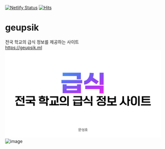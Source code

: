 [![Netlify Status](https://api.netlify.com/api/v1/badges/380bb6b1-82cf-4b03-8613-7c2137bc8757/deploy-status)](https://app.netlify.com/sites/geupsic/deploys)
[![Hits](https://hits.seeyoufarm.com/api/count/incr/badge.svg?url=https%3A%2F%2Fgeupsik.ml&count_bg=%23676767&title_bg=%23676767&icon=&icon_color=%23E7E7E7&title=%EB%B0%A9%EB%AC%B8%EC%9E%90+%EC%88%98%3A&edge_flat=false)](https://hits.seeyoufarm.com)

# geupsik

전국 학교의 급식 정보를 제공하는 사이트
<br>
https://geupsik.ml
<img width="1280" alt="" src="/images/intro-image.jpeg">
<img src="https://i.ibb.co/87DZtYH/image.jpg" alt="image" border="0">